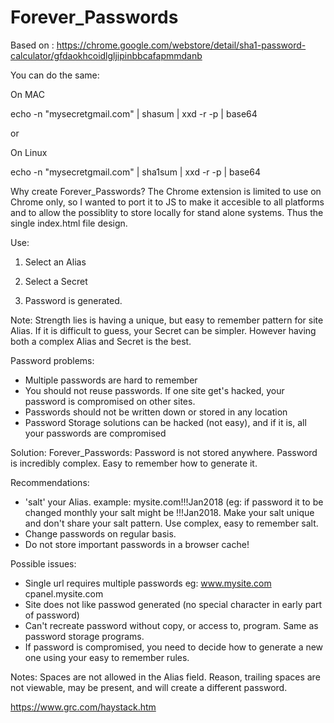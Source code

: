 # Forever_Passwords

Based on : https://chrome.google.com/webstore/detail/sha1-password-calculator/gfdaokhcoidlgljipinbbcafapmmdanb

You can do the same:

On MAC

echo -n "mysecretgmail.com" | shasum | xxd -r -p | base64

or

On Linux

echo -n "mysecretgmail.com" | sha1sum | xxd -r -p | base64

Why create Forever_Passwords?
The Chrome extension is limited to use on Chrome only, so I wanted to port it to JS to make it accesible to all platforms and to allow the possiblity to store locally for stand alone systems. Thus the single index.html file design.

Use:

1. Select an Alias

2. Select a Secret

3. Password is generated.

Note: Strength lies is having a unique, but easy to remember pattern for site Alias. If it is difficult to guess, your Secret can be simpler. However having both a complex Alias and Secret is the best.

Password problems:
- Multiple passwords are hard to remember
- You should not reuse passwords. If one site get's hacked, your password is compromised on other sites.
- Passwords should not be written down or stored in any location
- Password Storage solutions can be hacked (not easy), and if it is, all your passwords are compromised 

Solution:
Forever_Passwords: Password is not stored anywhere. Password is incredibly complex. Easy to remember how to generate it.

Recommendations:
- 'salt' your Alias. example: mysite.com!!!Jan2018 (eg: if password it to be changed monthly your salt might be !!!Jan2018. Make your salt unique and don't share your salt pattern. Use complex, easy to remember salt.
- Change passwords on regular basis.
- Do not store important passwords in a browser cache!

Possible issues:
- Single url requires multiple passwords eg: www.mysite.com cpanel.mysite.com
- Site does not like passwod generated (no special character in early part of password)
- Can't recreate password without copy, or access to, program. Same as password storage programs.
- If password is compromised, you need to decide how to generate a new one using your easy to remember rules.

Notes: Spaces are not allowed in the Alias field. Reason, trailing spaces are not viewable, may be present, and will create a different password.

https://www.grc.com/haystack.htm

